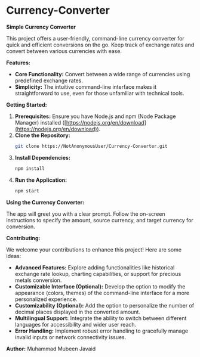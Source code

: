 # Currency-Converter
 
**Simple Currency Converter**

This project offers a user-friendly, command-line currency converter for quick and efficient conversions on the go. Keep track of exchange rates and convert between various currencies with ease.

**Features:**

- **Core Functionality:** Convert between a wide range of currencies using predefined exchange rates.
- **Simplicity:** The intuitive command-line interface makes it straightforward to use, even for those unfamiliar with technical tools.


**Getting Started:**

1. **Prerequisites:** Ensure you have Node.js and npm (Node Package Manager) installed ([https://nodejs.org/en/download](https://nodejs.org/en/download)).
2. **Clone the Repository:**
   ```bash
   git clone https://NotAnonymousUser/Currency-Converter.git
   ```
3. **Install Dependencies:**
   ```bash
   npm install
   ```
4. **Run the Application:**
   ```bash
   npm start
   ```

**Using the Currency Converter:**

The app will greet you with a clear prompt. Follow the on-screen instructions to specify the amount, source currency, and target currency for conversion.

**Contributing:**

We welcome your contributions to enhance this project! Here are some ideas:

- **Advanced Features:** Explore adding functionalities like historical exchange rate lookup, charting capabilities, or support for precious metals conversion.
- **Customizable Interface (Optional):** Develop the option to modify the appearance (colors, themes) of the command-line interface for a more personalized experience.
- **Customizability (Optional):** Add the option to personalize the number of decimal places displayed in the converted amount.
- **Multilingual Support:** Integrate the ability to switch between different languages for accessibility and wider user reach.
- **Error Handling:** Implement robust error handling to gracefully manage invalid inputs or network connectivity issues.

**Author:** Muhammad Mubeen Javaid